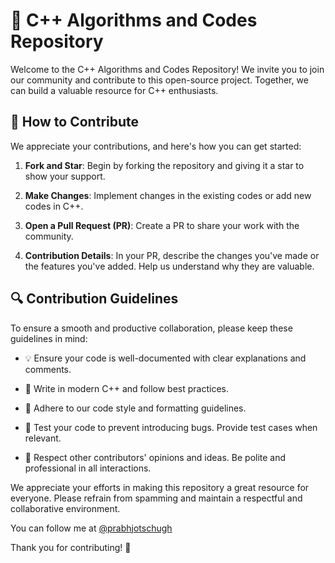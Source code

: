 # 🚀 C++ Algorithms and Codes Repository

Welcome to the C++ Algorithms and Codes Repository! We invite you to join our community and contribute to this open-source project. Together, we can build a valuable resource for C++ enthusiasts.

## 🤝 How to Contribute

We appreciate your contributions, and here's how you can get started:

1. **Fork and Star**: Begin by forking the repository and giving it a star to show your support.

2. **Make Changes**: Implement changes in the existing codes or add new codes in C++.

3. **Open a Pull Request (PR)**: Create a PR to share your work with the community.

4. **Contribution Details**: In your PR, describe the changes you've made or the features you've added. Help us understand why they are valuable.

## 🔍 Contribution Guidelines

To ensure a smooth and productive collaboration, please keep these guidelines in mind:

- 💡 Ensure your code is well-documented with clear explanations and comments.

- 🧰 Write in modern C++ and follow best practices.

- 🧐 Adhere to our code style and formatting guidelines.

- 🧪 Test your code to prevent introducing bugs. Provide test cases when relevant.

- 🙏 Respect other contributors' opinions and ideas. Be polite and professional in all interactions.

We appreciate your efforts in making this repository a great resource for everyone. Please refrain from spamming and maintain a respectful and collaborative environment.

You can follow me at [@prabhjotschugh](https://github.com/prabhjotschugh)

Thank you for contributing! 🙌

